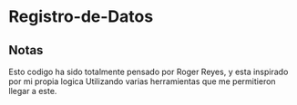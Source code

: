 # Registro-de-Datos

## Notas 

Esto codigo ha sido totalmente pensado por Roger Reyes, y esta inspirado por mi propia logica 
Utilizando varias herramientas que me permitieron llegar a este.
